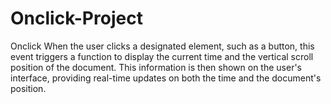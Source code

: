 # Onclick-Project
Onclick When the user clicks a designated element, such as a button, this event triggers a function to display the current time and the vertical scroll position of the document. This information is then shown on the user's interface, providing real-time updates on both the time and the document's position.

